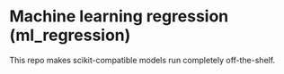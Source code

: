# Machine learning regression (ml_regression)
This repo makes scikit-compatible models run completely off-the-shelf.
